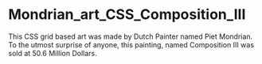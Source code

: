 # Mondrian_art_CSS_Composition_III
This CSS grid based art was made by Dutch Painter named Piet Mondrian. To the utmost surprise of anyone, this painting, named Composition III was sold at 50.6 Million Dollars. 
